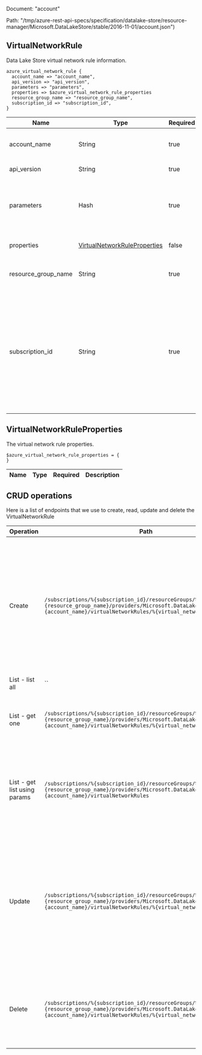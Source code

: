 Document: "account"


Path: "/tmp/azure-rest-api-specs/specification/datalake-store/resource-manager/Microsoft.DataLakeStore/stable/2016-11-01/account.json")

## VirtualNetworkRule

Data Lake Store virtual network rule information.

```puppet
azure_virtual_network_rule {
  account_name => "account_name",
  api_version => "api_version",
  parameters => "parameters",
  properties => $azure_virtual_network_rule_properties
  resource_group_name => "resource_group_name",
  subscription_id => "subscription_id",
}
```

| Name        | Type           | Required       | Description       |
| ------------- | ------------- | ------------- | ------------- |
|account_name | String | true | The name of the Data Lake Store account. |
|api_version | String | true | Client Api Version. |
|parameters | Hash | true | Parameters supplied to create or update the virtual network rule. |
|properties | [VirtualNetworkRuleProperties](#virtualnetworkruleproperties) | false | The virtual network rule properties. |
|resource_group_name | String | true | The name of the Azure resource group. |
|subscription_id | String | true | Gets subscription credentials which uniquely identify Microsoft Azure subscription. The subscription ID forms part of the URI for every service call. |
        
## VirtualNetworkRuleProperties

The virtual network rule properties.

```puppet
$azure_virtual_network_rule_properties = {
}
```

| Name        | Type           | Required       | Description       |
| ------------- | ------------- | ------------- | ------------- |



## CRUD operations

Here is a list of endpoints that we use to create, read, update and delete the VirtualNetworkRule

| Operation | Path | Verb | Description | OperationID |
| ------------- | ------------- | ------------- | ------------- | ------------- |
|Create|`/subscriptions/%{subscription_id}/resourceGroups/%{resource_group_name}/providers/Microsoft.DataLakeStore/accounts/%{account_name}/virtualNetworkRules/%{virtual_network_rule_name}`|Put|Creates or updates the specified virtual network rule. During update, the virtual network rule with the specified name will be replaced with this new virtual network rule.|VirtualNetworkRules_CreateOrUpdate|
|List - list all|``||||
|List - get one|`/subscriptions/%{subscription_id}/resourceGroups/%{resource_group_name}/providers/Microsoft.DataLakeStore/accounts/%{account_name}/virtualNetworkRules/%{virtual_network_rule_name}`|Get|Gets the specified Data Lake Store virtual network rule.|VirtualNetworkRules_Get|
|List - get list using params|`/subscriptions/%{subscription_id}/resourceGroups/%{resource_group_name}/providers/Microsoft.DataLakeStore/accounts/%{account_name}/virtualNetworkRules`|Get|Lists the Data Lake Store virtual network rules within the specified Data Lake Store account.|VirtualNetworkRules_ListByAccount|
|Update|`/subscriptions/%{subscription_id}/resourceGroups/%{resource_group_name}/providers/Microsoft.DataLakeStore/accounts/%{account_name}/virtualNetworkRules/%{virtual_network_rule_name}`|Put|Creates or updates the specified virtual network rule. During update, the virtual network rule with the specified name will be replaced with this new virtual network rule.|VirtualNetworkRules_CreateOrUpdate|
|Delete|`/subscriptions/%{subscription_id}/resourceGroups/%{resource_group_name}/providers/Microsoft.DataLakeStore/accounts/%{account_name}/virtualNetworkRules/%{virtual_network_rule_name}`|Delete|Deletes the specified virtual network rule from the specified Data Lake Store account.|VirtualNetworkRules_Delete|
